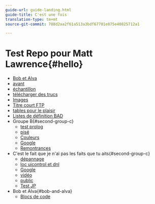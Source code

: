 ```yaml
---
guide-url: guide-landing.html
guide-title: C'est une fois
translation-type: tm+mt
source-git-commit: 788d2aa2f61a513a3bdf67701e875e40825712a1

---
```


# Test Repo pour Matt Lawrence{#hello}

* [Bob et Alva](bob-html-table-test.md)
* [avant](pre.md)
* [échantillon](sample.md)
* [télécharger des trucs](downloads-and-stuff.md)
* [Images](images.md)
* [Titre court FTP](ftp.md)
* [tables pour le plaisir](tables.md)
* [Listes de définition BAD](definition.md)
* Groupe B{#second-group-c}
   * [test prolog](prolog.md)
   * [pisé](https://www.adobe.com)
   * [Couleurs](color.md)
   * [Google](https://www.google.com)
   * [Remontrances](admonition-test.md)
* C'est le fait que je n'ai pas les faits que tu aits{#second-group-c}
   * [dépannage](troubleshooting.md)
   * [loc uicontrol et dnl](locdnl.md)
   * [Google](https://www.google.com)
   * [vidéo](videos.md)
   * [public](audience-lab-faq.md)
   * [Test JP](jptest.md)
* Bob et Alva{#bob-and-alva}
   * [Blocs de code](code-block.md)
